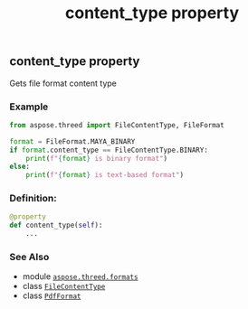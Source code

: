 ﻿---
title: content_type property
second_title: Aspose.3D for Python via .NET API References
description: 
type: docs
weight: 610
url: /python-net/aspose.threed.formats/pdfformat/content_type/
is_root: false
---

## content_type property


Gets file format content type

### Example 


```python
from aspose.threed import FileContentType, FileFormat

format = FileFormat.MAYA_BINARY
if format.content_type == FileContentType.BINARY:
    print(f"{format} is binary format")
else:
    print(f"{format} is text-based format")

```
### Definition:
```python
@property
def content_type(self):
    ...
```

### See Also
* module [`aspose.threed.formats`](../../)
* class [`FileContentType`](/3d/python-net/aspose.threed/filecontenttype)
* class [`PdfFormat`](/3d/python-net/aspose.threed.formats/pdfformat)

